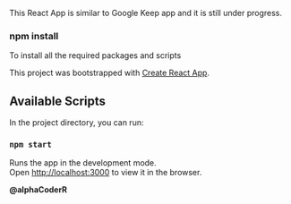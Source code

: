 This React App is similar to Google Keep app and it is still under progress.

### npm install
To install all the required packages and scripts

This project was bootstrapped with [Create React App](https://github.com/facebook/create-react-app).

## Available Scripts

In the project directory, you can run:

### `npm start`

Runs the app in the development mode.<br />
Open [http://localhost:3000](http://localhost:3000) to view it in the browser.

<b>@alphaCoderR</b>
